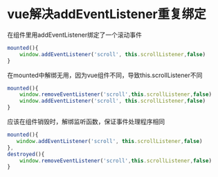 # vue解决addEventListener重复绑定

在组件里用addEventListener绑定了一个滚动事件

```js
mounted(){
    window.addEventListener('scroll', this.scrollListener,false)
}
```

在mounted中解绑无用，因为vue组件不同，导致this.scrollListener不同

```js
mounted(){
    window.removeEventListener('scroll',this.scrollListener,false)
    window.addEventListener('scroll', this.scrollListener,false)
}
```

应该在组件销毁时，解绑监听函数，保证事件处理程序相同

```js
mounted(){
   window.addEventListener('scroll', this.scrollListener,false)
},
destroyed(){
    window.removeEventListener('scroll',this.scrollListener,false)
}
```

